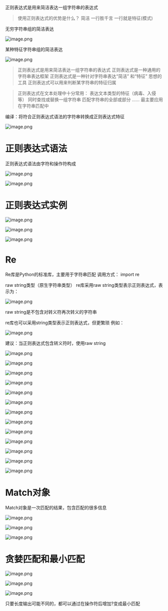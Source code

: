 正则表达式是用来简洁表达一组字符串的表达式

> 使用正则表达式的优势是什么？
简洁
一行胜千言 一行就是特征(模式)

无穷字符串组的简洁表达


![image.png](http://upload-images.jianshu.io/upload_images/1234352-4def29e82a4db174.png?imageMogr2/auto-orient/strip%7CimageView2/2/w/1240)

某种特征字符串组的简洁表达


![image.png](http://upload-images.jianshu.io/upload_images/1234352-c45604a44887bd35.png?imageMogr2/auto-orient/strip%7CimageView2/2/w/1240)


> 正则表达式是用来简洁表达一组字符串的表达式
正则表达式是一种通用的字符串表达框架
正则表达式是一种针对字符串表达“简洁” 和“特征” 思想的工具
正则表达式可以用来判断某字符串的特征归属

> 正则表达式在文本处理中十分常用：
表达文本类型的特征（病毒、入侵等）
同时查找或替换一组字符串
匹配字符串的全部或部分
……
最主要应用在字符串匹配中

编译：将符合正则表达式语法的字符串转换成正则表达式特征


![image.png](http://upload-images.jianshu.io/upload_images/1234352-ea8979ef682f3970.png?imageMogr2/auto-orient/strip%7CimageView2/2/w/1240)


# 正则表达式语法

正则表达式语法由字符和操作符构成

![image.png](http://upload-images.jianshu.io/upload_images/1234352-794c762ccbf187e3.png?imageMogr2/auto-orient/strip%7CimageView2/2/w/1240)


![image.png](http://upload-images.jianshu.io/upload_images/1234352-df124dedbeae1db8.png?imageMogr2/auto-orient/strip%7CimageView2/2/w/1240)


# 正则表达式实例


![image.png](http://upload-images.jianshu.io/upload_images/1234352-8e123dd7c1037767.png?imageMogr2/auto-orient/strip%7CimageView2/2/w/1240)


![image.png](http://upload-images.jianshu.io/upload_images/1234352-b98bd75fbc6d05e1.png?imageMogr2/auto-orient/strip%7CimageView2/2/w/1240)



![image.png](http://upload-images.jianshu.io/upload_images/1234352-178af03158beff9a.png?imageMogr2/auto-orient/strip%7CimageView2/2/w/1240)

# Re
Re库是Python的标准库，主要用于字符串匹配
调用方式：
import re

raw string类型（原生字符串类型）
re库采用raw string类型表示正则表达式，表示为：


![image.png](http://upload-images.jianshu.io/upload_images/1234352-701a052aa5c73f6e.png?imageMogr2/auto-orient/strip%7CimageView2/2/w/1240)

raw string是不包含对转义符再次转义的字符串

re库也可以采用string类型表示正则表达式，但更繁琐
例如：

![image.png](http://upload-images.jianshu.io/upload_images/1234352-37de0f53a2f3d041.png?imageMogr2/auto-orient/strip%7CimageView2/2/w/1240)


建议：当正则表达式包含转义符时，使用raw string


![image.png](http://upload-images.jianshu.io/upload_images/1234352-7ae531a30afbbd5f.png?imageMogr2/auto-orient/strip%7CimageView2/2/w/1240)



![image.png](http://upload-images.jianshu.io/upload_images/1234352-aed2a08ac0aab362.png?imageMogr2/auto-orient/strip%7CimageView2/2/w/1240)


![image.png](http://upload-images.jianshu.io/upload_images/1234352-76c1574c2f1fc825.png?imageMogr2/auto-orient/strip%7CimageView2/2/w/1240)


![image.png](http://upload-images.jianshu.io/upload_images/1234352-074dfcba22e6be56.png?imageMogr2/auto-orient/strip%7CimageView2/2/w/1240)


![image.png](http://upload-images.jianshu.io/upload_images/1234352-612f971db0aa5042.png?imageMogr2/auto-orient/strip%7CimageView2/2/w/1240)


![image.png](http://upload-images.jianshu.io/upload_images/1234352-df2d0c96e465bb2e.png?imageMogr2/auto-orient/strip%7CimageView2/2/w/1240)


![image.png](http://upload-images.jianshu.io/upload_images/1234352-aa36d7d64ad79f69.png?imageMogr2/auto-orient/strip%7CimageView2/2/w/1240)


![image.png](http://upload-images.jianshu.io/upload_images/1234352-84be948b238d7941.png?imageMogr2/auto-orient/strip%7CimageView2/2/w/1240)


![image.png](http://upload-images.jianshu.io/upload_images/1234352-8c754482502edf53.png?imageMogr2/auto-orient/strip%7CimageView2/2/w/1240)


![image.png](http://upload-images.jianshu.io/upload_images/1234352-75e3132a34316ac9.png?imageMogr2/auto-orient/strip%7CimageView2/2/w/1240)


![image.png](http://upload-images.jianshu.io/upload_images/1234352-f608f1c6bae5dba7.png?imageMogr2/auto-orient/strip%7CimageView2/2/w/1240)


![image.png](http://upload-images.jianshu.io/upload_images/1234352-8166420a1915e362.png?imageMogr2/auto-orient/strip%7CimageView2/2/w/1240)


![image.png](http://upload-images.jianshu.io/upload_images/1234352-74ea07bb8c080fa4.png?imageMogr2/auto-orient/strip%7CimageView2/2/w/1240)

# Match对象
Match对象是一次匹配的结果，包含匹配的很多信息


![image.png](http://upload-images.jianshu.io/upload_images/1234352-9a8ac3c1e4a9cb2f.png?imageMogr2/auto-orient/strip%7CimageView2/2/w/1240)


![image.png](http://upload-images.jianshu.io/upload_images/1234352-c2e8e2003b7d25ea.png?imageMogr2/auto-orient/strip%7CimageView2/2/w/1240)


![image.png](http://upload-images.jianshu.io/upload_images/1234352-d9dd50f9f1b4454a.png?imageMogr2/auto-orient/strip%7CimageView2/2/w/1240)


# 贪婪匹配和最小匹配

![image.png](http://upload-images.jianshu.io/upload_images/1234352-822d47c4d2ec59e3.png?imageMogr2/auto-orient/strip%7CimageView2/2/w/1240)

![image.png](http://upload-images.jianshu.io/upload_images/1234352-eced055df52095c4.png?imageMogr2/auto-orient/strip%7CimageView2/2/w/1240)


![image.png](http://upload-images.jianshu.io/upload_images/1234352-ca794ac572f790e0.png?imageMogr2/auto-orient/strip%7CimageView2/2/w/1240)

只要长度输出可能不同的，都可以通过在操作符后增加?变成最小匹配
